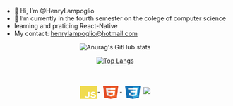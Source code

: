 - 👋 Hi, I’m @HenryLampoglio
- 🌱 I’m currently in the fourth semester on the colege of computer science 
- learning and praticing React-Native
- My contact: henrylampoglio@hotmail.com

<div align="center">
  
![Anurag's GitHub stats](https://github-readme-stats.vercel.app/api?username=HenryLampoglio&show_icons=true&theme=tokyonight)

[![Top Langs](https://github-readme-stats.vercel.app/api/top-langs/?username=HenryLampoglio&layout=compact)](https://github.com/anuraghazra/github-readme-stats)
</div>
</br>
 <div align="center">
<div style="display: inline_block"><br>
  <img align="center" alt="Henry-Js" height="30" width="40" src="https://raw.githubusercontent.com/devicons/devicon/master/icons/javascript/javascript-plain.svg">-
  <img align="center" alt="Henry-HTML" height="30" width="40" src="https://raw.githubusercontent.com/devicons/devicon/master/icons/html5/html5-original.svg">-
  <img align="center" alt="Henry-CSS" height="30" width="40" src="https://raw.githubusercontent.com/devicons/devicon/master/icons/css3/css3-original.svg">
  <img src="https://cdn.jsdelivr.net/gh/devicons/devicon/icons/react/react-original.svg" />     
</div>
 </div>
</br>

